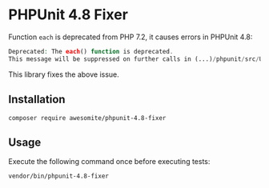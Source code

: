 # PHPUnit 4.8 Fixer

Function `each` is deprecated from PHP 7.2, it causes errors in PHPUnit 4.8:

```php
Deprecated: The each() function is deprecated.
This message will be suppressed on further calls in (...)/phpunit/src/Util/Getopt.php
```

This library fixes the above issue.

## Installation

```
composer require awesomite/phpunit-4.8-fixer
```

## Usage

Execute the following command once before executing tests:

```
vendor/bin/phpunit-4.8-fixer
```
